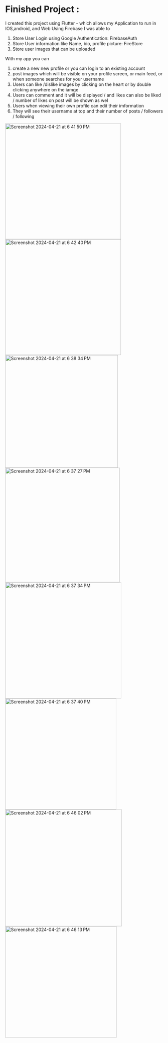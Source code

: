 # Finished Project : 
I created this project using Flutter - which allows my Application to run in IOS,android, and Web 
Using Firebase I was able to 
  1) Store User Login using Google Authentication: FirebaseAuth
  2) Store User information like Name, bio, profile picture: FireStore
  3) Store user images that can be uploaded

With my app you can 
 1) create a new new profile or you can login to an existing account
 2) post images which will be visible on your profile screen, or main feed, or when someone searches for your username
 3) Users can like /dislike images by clicking on the heart or by double clicking anywhere on the iamge
 4) Users can comment and it will be displayed / and likes can also be liked / number of likes on post will be shown as wel 
 5) Users when viewing their own profile can edit their imformation
 6) They will see their username at top and their number of posts / followers / following 


<img width="369" alt="Screenshot 2024-04-21 at 6 41 50 PM" src="https://github.com/ChrisrunnerR/Instagram/assets/72762131/3e90e26b-6b83-4fec-a54a-5c6cf4bc18f9">

<img width="369" alt="Screenshot 2024-04-21 at 6 42 40 PM" src="https://github.com/ChrisrunnerR/Instagram/assets/72762131/b17e2562-f993-4bfc-8c6e-dfab9a4dd1f2">

<img width="359" alt="Screenshot 2024-04-21 at 6 38 34 PM" src="https://github.com/ChrisrunnerR/Instagram/assets/72762131/c4ed8655-ca29-4771-bf61-38cffb5a1889">
<img width="365" alt="Screenshot 2024-04-21 at 6 37 27 PM" src="https://github.com/ChrisrunnerR/Instagram/assets/72762131/d05dfcbb-7276-40f1-93a3-5ac40e8a8061">
<img width="370" alt="Screenshot 2024-04-21 at 6 37 34 PM" src="https://github.com/ChrisrunnerR/Instagram/assets/72762131/57ac9ff2-ce04-428b-a022-bd6cd9ee0e6d">
<img width="354" alt="Screenshot 2024-04-21 at 6 37 40 PM" src="https://github.com/ChrisrunnerR/Instagram/assets/72762131/0a4922a0-e0eb-4136-a4c7-d71ff29e475d">
<img width="372" alt="Screenshot 2024-04-21 at 6 46 02 PM" src="https://github.com/ChrisrunnerR/Instagram/assets/72762131/568267cf-ee77-4cc6-9747-5029cff312d2">
<img width="355" alt="Screenshot 2024-04-21 at 6 46 13 PM" src="https://github.com/ChrisrunnerR/Instagram/assets/72762131/98a65550-3000-4a5c-a418-ea3f2bb0cbf0">
